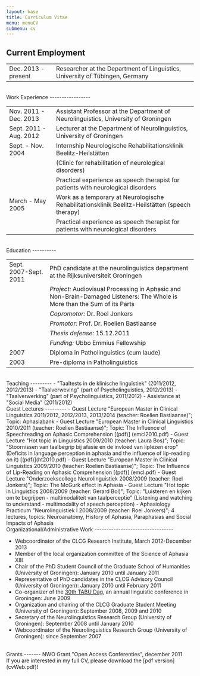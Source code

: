 ```yaml
---
layout: base
title: Curriculum Vitae
menu: menuCV
submenu: cv
---
```



Current Employment
------------------

<table><tbody>
<tr>
<td style='text-align: left;' width='25%'>Dec. 2013 - present</td>
<td style='text-align: left;'>Researcher at the Department of Linguistics, University of T&uuml;bingen, Germany</td></tr>  

</tbody></table>

<br>
Work Experience
-----------------


<table><tbody>
<tr>
<td style='text-align: left;' width='25%'>Nov. 2011 - Dec. 2013</td>
<td style='text-align: left;'>Assistant Professor at the Department of Neurolinguistics, University of Groningen</td></tr>  
<tr>
<td style='text-align: left;'>Sept. 2011 - Aug. 2012</td>
<td style='text-align: left;'>Lecturer at the Department of Neurolinguistics, University of Groningen</td></tr>  

<tr>
<td style='text-align: left;'>Sept. - Nov. 2004</td>
<td style='text-align: left;'>Internship Neurologische Rehabilitationsklinik Beelitz-Heilst&auml;tten</td></tr>  
<tr> <td></td><td>(Clinic for rehabilitation of neurological disorders)</td></tr>
<tr> <td></td><td>Practical experience as speech therapist for patients with neurological disorders</td></tr>

<tr>
<td style='text-align: left;'>March - May 2005</td>
<td style='text-align: left;'>Work as a temporary at Neurologische Rehabilitationsklinik Beelitz-Heilst&auml;tten (speech therapy)
</td></tr>
<tr> <td></td><td>Practical experience as speech therapist for patients with neurological disorders</td></tr>

</tbody></table>


<br>
Education
----------

<table><tbody>
<tr>
<td style='text-align: left;'>Sept. 2007-Sept. 2011</td>
<td style='text-align: left;'>PhD candidate at the neurolinguistics department at the Rijksuniversiteit Groningen</td></tr>
<tr> <td></td><td><i>Project:</i> Audiovisual Processing in Aphasic and
Non-Brain-Damaged Listeners: The Whole is More than the Sum of its Parts</td></tr>
<tr> <td></td><td><i>Copromotor:</i> Dr. Roel Jonkers</td></tr>
<tr> <td></td><td><i>Promotor:</i> Prof. Dr. Roelien Bastiaanse</td></tr>
<tr> <td></td><td><i>Thesis defense:</i> 15.12.2011</td></tr>
<tr> <td></td><td><i>Funding:</i> Ubbo Emmius Fellowship</td> 
</tr>

<tr>
<td style='text-align: left;'>2007</td>
<td style='text-align: left;'>Diploma in Patholinguistics (cum laude)</td>
</tr>
<tr><td style='text-align: left;'>2003</td>
<td style='text-align: left;'>Pre-diploma in Patholinguistics</td>
</tr>
</tbody></table>
	
<br>
Teaching
---------
- "Taaltests in de klinische lingu&iuml;stiek" (2011/2012, 2012/2013)
- "Taalverweving" (part of Psycholinguistics, 2012/2013)
- "Taalverwerking" (part of Psycholinguistics, 2011/2012)
- Assistance at "Social Media" (2011/2012)


<br>
Guest Lectures
---------
- Guest Lecture "European Master in Clinical Linguistics 2011/2012, 2012/2013, 2013/2014 (teacher: Roelien Bastiaanse)"; Topic: Aphasiabank
- Guest Lecture "European Master in Clinical Linguistics 2010/2011 (teacher: Roelien Bastiaanse)"; Topic: The Influence of Speechreading on Aphasic Comprehension [(pdf)] (emcl2010.pdf)
- Guest Lecture "Hot topic in Linguistics 2009/2010 (teacher: Laura Bos)"; Topic: "Stoornissen van taalbegrip bij afasie en de invloed van liplezen erop" (Deficits in language perception in aphasia and the influence of lip-reading on it) [(pdf)](ht2010.pdf)
- Guest Lecture "European Master in Clinical Linguistics 2009/2010 (teacher: Roelien Bastiaanse)"; Topic: The Influence of Lip-Reading on Aphasic Comprehension [(pdf)] (emcl.pdf)
- Guest Lecture "Onderzoekscollege Neurolinguistiek 2008/2009 (teacher: Roel Jonkers)"; Topic: The McGurk effect in Aphasia
- Guest Lecture "Hot topic in Linguistics 2008/2009 (teacher: Gerard Bol)"; Topic: "Luisteren en kijken om te begrijpen - multimodaliteit van taalperceptie" (Listening and watching to understand - multimodality of speech perception)
- Aphasiology Practicum "Neurolinguistiek I 2008/2009 (teacher: Roel Jonkers)"; 4 lectures, topics: Neuroanatomy, History of Aphasia, Paraphasias and Social Impacts of Aphasia

<br>
Organizational/Administrative Work
---------------------------------

- Webcoordinator of the CLCG Research Institute, March 2012-December 2013
- Member of the local organization committee of the Science of Aphasia XIII
- Chair of the PhD Student Council of the Graduate School of Humanities (University of Groningen): January 2010 until January 2011
- Representative of PhD candidates in the CLCG Advisory Council (University of Groningen): January 2010 until February 2011
- Co-organizer of the [30th TABU Dag](http://www.let.rug.nl/tabudag/archive/2009/index.php), an annual linguistic conference in Groningen: June 2009
- Organization and chairing of the CLCG Graduate Student Meeting (University of Groningen): September 2008, 2009 and 2010
- Secretary of the Neurolinguistics Research Group (University of Groningen): September 2008 until January 2010
- Webcoordinator of the Neurolinguistics Research Group (University of Groningen): since September 2007  
  
<br>
Grants
-------
NWO Grant "Open Access Conferenties", december 2011 

<br>
If you are interested in my full CV, please download the [pdf version] (cvWeb.pdf)!
